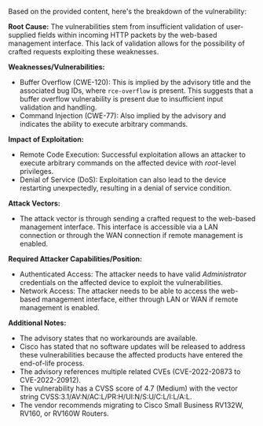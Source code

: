 Based on the provided content, here's the breakdown of the vulnerability:

**Root Cause:**
The vulnerabilities stem from insufficient validation of user-supplied fields within incoming HTTP packets by the web-based management interface. This lack of validation allows for the possibility of crafted requests exploiting these weaknesses.

**Weaknesses/Vulnerabilities:**
- Buffer Overflow (CWE-120): This is implied by the advisory title and the associated bug IDs, where `rce-overflow` is present. This suggests that a buffer overflow vulnerability is present due to insufficient input validation and handling.
- Command Injection (CWE-77): Also implied by the advisory and indicates the ability to execute arbitrary commands.

**Impact of Exploitation:**
- Remote Code Execution: Successful exploitation allows an attacker to execute arbitrary commands on the affected device with *root*-level privileges.
- Denial of Service (DoS): Exploitation can also lead to the device restarting unexpectedly, resulting in a denial of service condition.

**Attack Vectors:**
- The attack vector is through sending a crafted request to the web-based management interface. This interface is accessible via a LAN connection or through the WAN connection if remote management is enabled.

**Required Attacker Capabilities/Position:**
- Authenticated Access: The attacker needs to have valid *Administrator* credentials on the affected device to exploit the vulnerabilities.
- Network Access: The attacker needs to be able to access the web-based management interface, either through LAN or WAN if remote management is enabled.

**Additional Notes:**
- The advisory states that no workarounds are available.
- Cisco has stated that no software updates will be released to address these vulnerabilities because the affected products have entered the end-of-life process.
- The advisory references multiple related CVEs (CVE-2022-20873 to CVE-2022-20912).
- The vulnerability has a CVSS score of 4.7 (Medium) with the vector string CVSS:3.1/AV:N/AC:L/PR:H/UI:N/S:U/C:L/I:L/A:L.
- The vendor recommends migrating to Cisco Small Business RV132W, RV160, or RV160W Routers.